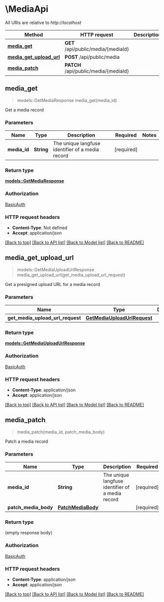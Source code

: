 # \MediaApi

All URIs are relative to *http://localhost*

Method | HTTP request | Description
------------- | ------------- | -------------
[**media_get**](MediaApi.md#media_get) | **GET** /api/public/media/{mediaId} | 
[**media_get_upload_url**](MediaApi.md#media_get_upload_url) | **POST** /api/public/media | 
[**media_patch**](MediaApi.md#media_patch) | **PATCH** /api/public/media/{mediaId} | 



## media_get

> models::GetMediaResponse media_get(media_id)


Get a media record

### Parameters


Name | Type | Description  | Required | Notes
------------- | ------------- | ------------- | ------------- | -------------
**media_id** | **String** | The unique langfuse identifier of a media record | [required] |

### Return type

[**models::GetMediaResponse**](GetMediaResponse.md)

### Authorization

[BasicAuth](../README.md#BasicAuth)

### HTTP request headers

- **Content-Type**: Not defined
- **Accept**: application/json

[[Back to top]](#) [[Back to API list]](../README.md#documentation-for-api-endpoints) [[Back to Model list]](../README.md#documentation-for-models) [[Back to README]](../README.md)


## media_get_upload_url

> models::GetMediaUploadUrlResponse media_get_upload_url(get_media_upload_url_request)


Get a presigned upload URL for a media record

### Parameters


Name | Type | Description  | Required | Notes
------------- | ------------- | ------------- | ------------- | -------------
**get_media_upload_url_request** | [**GetMediaUploadUrlRequest**](GetMediaUploadUrlRequest.md) |  | [required] |

### Return type

[**models::GetMediaUploadUrlResponse**](GetMediaUploadUrlResponse.md)

### Authorization

[BasicAuth](../README.md#BasicAuth)

### HTTP request headers

- **Content-Type**: application/json
- **Accept**: application/json

[[Back to top]](#) [[Back to API list]](../README.md#documentation-for-api-endpoints) [[Back to Model list]](../README.md#documentation-for-models) [[Back to README]](../README.md)


## media_patch

> media_patch(media_id, patch_media_body)


Patch a media record

### Parameters


Name | Type | Description  | Required | Notes
------------- | ------------- | ------------- | ------------- | -------------
**media_id** | **String** | The unique langfuse identifier of a media record | [required] |
**patch_media_body** | [**PatchMediaBody**](PatchMediaBody.md) |  | [required] |

### Return type

 (empty response body)

### Authorization

[BasicAuth](../README.md#BasicAuth)

### HTTP request headers

- **Content-Type**: application/json
- **Accept**: application/json

[[Back to top]](#) [[Back to API list]](../README.md#documentation-for-api-endpoints) [[Back to Model list]](../README.md#documentation-for-models) [[Back to README]](../README.md)

